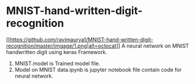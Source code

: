 # MNIST-hand-written-digit-recognition
[[https://github.com/ravimaurya1/MNIST-hand-written-digit-recognition/master/imgage/1.png|alt=octocat]]
A neural network on MNIST handwritten digit using keras Framework.

1. MNIST.model is Trained model file.
2. Model on MNIST data.ipynb is jupyter notebook file contain code for neural network.
